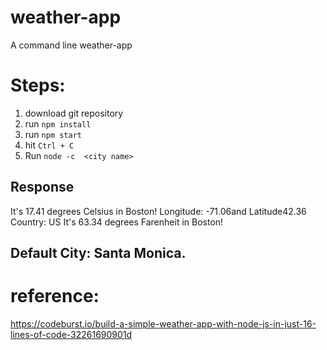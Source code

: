 # weather-app
A command line weather-app

# Steps: 
1. download git repository
2. run `npm install`
3. run `npm start`
4. hit `Ctrl + C`
5. Run `node -c  <city name>`

## Response

It's 17.41 degrees Celsius in Boston!
Longitude: -71.06and Latitude42.36
Country: US
It's 63.34 degrees Farenheit in Boston!

## Default City: Santa Monica.

# reference:
https://codeburst.io/build-a-simple-weather-app-with-node-js-in-just-16-lines-of-code-32261690901d 
